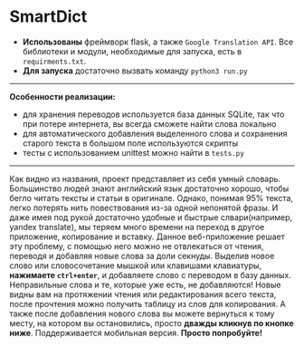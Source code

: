 # SmartDict
- **Использованы** фреймворк flask, а также ```Google Translation API```. Все библиотеки и модули, необходимые для запуска, есть в ```requirments.txt```. 
- **Для запуска** 
достаточно вызвать команду ```python3 run.py```
-------------------------------------
**Особенности реализации:**
- для хранения переводов используется база данных SQLite, так что при потере интернета, вы всегда сможете найти слова локально
- для автоматического добавления выделенного слова и сохранения старого текста
в большом поле используются скрипты
- тесты с использованием unittest можно найти в ```tests.py```
-------------------------------------
Как видно из названия, проект представляет из себя умный словарь. 
Большинство людей знают английский язык достаточно хорошо,
чтобы бегло читать тексты и статьи в оригинале. Однако, понимая 95% текста, легко потерять нить повествования из-за одной непонятой фразы. И даже имея под рукой достаточно удобные и быстрые слвари(например, yandex translate), мы теряем много времени на переход в другое приложение, копирование и вставку. Данное веб-приложение решает эту проблему, с помощью него можно не отвлекаться от чтения, 
переводя и добавляя новые слова за доли секнуды.
Выделив новое слово или словосочетание мышкой или клавишами клавиатуры, **нажимаете ```ctrl+enter```**, и добавляете слово с переводом в базу данных. 
Неправильные слова и те, которые уже есть, не добавляются! 
Новые видны вам на протяжении чтения или редактирования всего текста, после прочтения можно получить таблицу из слов для копирования. 
А также после добавления нового слова вы можете вернуться к тому месту, на котором вы остановились, просто **дважды кликнув по кнопке ниже**. Поддерживается мобильная версия.
**Просто попробуйте!**
